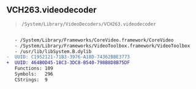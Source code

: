 ## VCH263.videodecoder

> `/System/Library/VideoDecoders/VCH263.videodecoder`

```diff

   - /System/Library/Frameworks/CoreVideo.framework/CoreVideo
   - /System/Library/Frameworks/VideoToolbox.framework/VideoToolbox
   - /usr/lib/libSystem.B.dylib
-  UUID: C1952121-71B3-3976-A18D-74362BBE3773
+  UUID: 464B0D45-18C3-3DC8-B540-798B8D8B75DF
   Functions: 109
   Symbols:   296
   CStrings:  9

```
